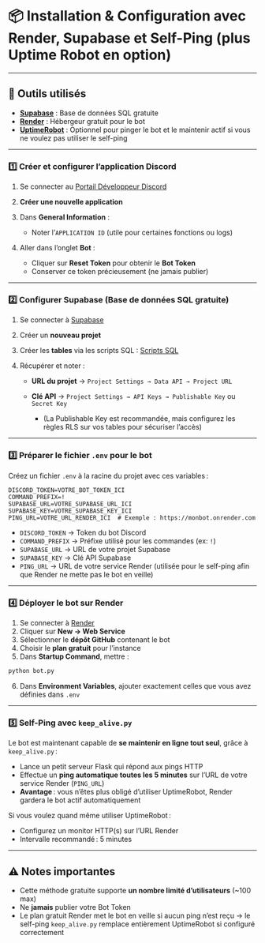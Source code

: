 # 📦 Installation & Configuration avec Render, Supabase et Self-Ping (plus Uptime Robot en option)

---

## 🚀 Outils utilisés

* **[Supabase](https://supabase.com/)** : Base de données SQL gratuite
* **[Render](https://render.com/)** : Hébergeur gratuit pour le bot
* **[UptimeRobot](https://uptimerobot.com/)** : Optionnel pour pinger le bot et le maintenir actif si vous ne voulez pas utiliser le self-ping

---

### 1️⃣ Créer et configurer l’application Discord

1. Se connecter au [Portail Développeur Discord](https://discord.com/developers/applications)
2. **Créer une nouvelle application**
3. Dans **General Information** :

   * Noter l’`APPLICATION ID` (utile pour certaines fonctions ou logs)
4. Aller dans l’onglet **Bot** :

   * Cliquer sur **Reset Token** pour obtenir le **Bot Token**
   * Conserver ce token précieusement (ne jamais publier)

---

### 2️⃣ Configurer Supabase (Base de données SQL gratuite)

1. Se connecter à [Supabase](https://supabase.com/)
2. Créer un **nouveau projet**
3. Créer les **tables** via les scripts SQL : [Scripts SQL](SQL_des_tables_supabase.md)
4. Récupérer et noter :

   * **URL du projet** → `Project Settings → Data API → Project URL`
   * **Clé API** → `Project Settings → API Keys → Publishable Key` ou `Secret Key`

     * (La Publishable Key est recommandée, mais configurez les règles RLS sur vos tables pour sécuriser l’accès)

---

### 3️⃣ Préparer le fichier `.env` pour le bot

Créez un fichier `.env` à la racine du projet avec ces variables :

```env
DISCORD_TOKEN=VOTRE_BOT_TOKEN_ICI
COMMAND_PREFIX=!
SUPABASE_URL=VOTRE_SUPABASE_URL_ICI
SUPABASE_KEY=VOTRE_SUPABASE_KEY_ICI
PING_URL=VOTRE_URL_RENDER_ICI  # Exemple : https://monbot.onrender.com
```

* `DISCORD_TOKEN` → Token du bot Discord
* `COMMAND_PREFIX` → Préfixe utilisé pour les commandes (ex: `!`)
* `SUPABASE_URL` → URL de votre projet Supabase
* `SUPABASE_KEY` → Clé API Supabase
* `PING_URL` → URL de votre service Render (utilisée pour le self-ping afin que Render ne mette pas le bot en veille)

---

### 4️⃣ Déployer le bot sur Render

1. Se connecter à [Render](https://render.com/)
2. Cliquer sur **New → Web Service**
3. Sélectionner le **dépôt GitHub** contenant le bot
4. Choisir le **plan gratuit** pour l’instance
5. Dans **Startup Command**, mettre :

```bash
python bot.py
```

6. Dans **Environment Variables**, ajouter exactement celles que vous avez définies dans `.env`

---

### 5️⃣ Self-Ping avec `keep_alive.py`

Le bot est maintenant capable de **se maintenir en ligne tout seul**, grâce à `keep_alive.py` :

* Lance un petit serveur Flask qui répond aux pings HTTP
* Effectue un **ping automatique toutes les 5 minutes** sur l’URL de votre service Render (`PING_URL`)
* **Avantage** : vous n’êtes plus obligé d’utiliser UptimeRobot, Render gardera le bot actif automatiquement

Si vous voulez quand même utiliser UptimeRobot :

* Configurez un monitor HTTP(s) sur l’URL Render
* Intervalle recommandé : 5 minutes

---

## ⚠️ Notes importantes

* Cette méthode gratuite supporte **un nombre limité d’utilisateurs** (~100 max)
* Ne **jamais** publier votre Bot Token
* Le plan gratuit Render met le bot en veille si aucun ping n’est reçu → le self-ping `keep_alive.py` remplace entièrement UptimeRobot si configuré correctement

